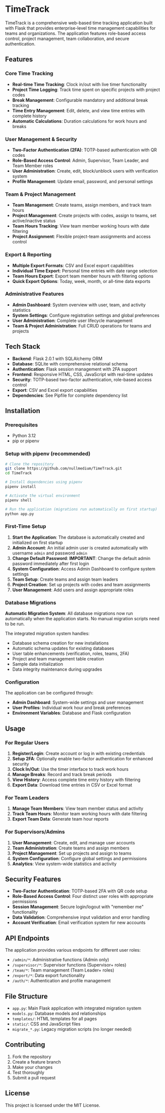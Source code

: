 # TimeTrack

TimeTrack is a comprehensive web-based time tracking application built with Flask that provides enterprise-level time management capabilities for teams and organizations. The application features role-based access control, project management, team collaboration, and secure authentication.

## Features

### Core Time Tracking
- **Real-time Time Tracking**: Clock in/out with live timer functionality
- **Project Time Logging**: Track time spent on specific projects with project codes
- **Break Management**: Configurable mandatory and additional break tracking
- **Time Entry Management**: Edit, delete, and view time entries with complete history
- **Automatic Calculations**: Duration calculations for work hours and breaks

### User Management & Security
- **Two-Factor Authentication (2FA)**: TOTP-based authentication with QR codes
- **Role-Based Access Control**: Admin, Supervisor, Team Leader, and Team Member roles
- **User Administration**: Create, edit, block/unblock users with verification system
- **Profile Management**: Update email, password, and personal settings

### Team & Project Management
- **Team Management**: Create teams, assign members, and track team hours
- **Project Management**: Create projects with codes, assign to teams, set active/inactive status
- **Team Hours Tracking**: View team member working hours with date filtering
- **Project Assignment**: Flexible project-team assignments and access control

### Export & Reporting
- **Multiple Export Formats**: CSV and Excel export capabilities
- **Individual Time Export**: Personal time entries with date range selection
- **Team Hours Export**: Export team member hours with filtering options
- **Quick Export Options**: Today, week, month, or all-time data exports

### Administrative Features
- **Admin Dashboard**: System overview with user, team, and activity statistics
- **System Settings**: Configure registration settings and global preferences
- **User Administration**: Complete user lifecycle management
- **Team & Project Administration**: Full CRUD operations for teams and projects

## Tech Stack

- **Backend**: Flask 2.0.1 with SQLAlchemy ORM
- **Database**: SQLite with comprehensive relational schema
- **Authentication**: Flask session management with 2FA support
- **Frontend**: Responsive HTML, CSS, JavaScript with real-time updates
- **Security**: TOTP-based two-factor authentication, role-based access control
- **Export**: CSV and Excel export capabilities
- **Dependencies**: See Pipfile for complete dependency list

## Installation

### Prerequisites

- Python 3.12
- pip or pipenv

### Setup with pipenv (recommended)

```bash
# Clone the repository
git clone https://github.com/nullmedium/TimeTrack.git
cd TimeTrack

# Install dependencies using pipenv
pipenv install

# Activate the virtual environment
pipenv shell

# Run the application (migrations run automatically on first startup)
python app.py
```

### First-Time Setup

1. **Start the Application**: The database is automatically created and initialized on first startup
2. **Admin Account**: An initial admin user is created automatically with username `admin` and password `admin`
3. **Change Default Password**: **IMPORTANT**: Change the default admin password immediately after first login
4. **System Configuration**: Access Admin Dashboard to configure system settings
5. **Team Setup**: Create teams and assign team leaders
6. **Project Creation**: Set up projects with codes and team assignments
7. **User Management**: Add users and assign appropriate roles

### Database Migrations

**Automatic Migration System**: All database migrations now run automatically when the application starts. No manual migration scripts need to be run.

The integrated migration system handles:
- Database schema creation for new installations
- Automatic schema updates for existing databases
- User table enhancements (verification, roles, teams, 2FA)
- Project and team management table creation
- Sample data initialization
- Data integrity maintenance during upgrades

### Configuration

The application can be configured through:
- **Admin Dashboard**: System-wide settings and user management
- **User Profiles**: Individual work hour and break preferences
- **Environment Variables**: Database and Flask configuration

## Usage

### For Regular Users
1. **Register/Login**: Create account or log in with existing credentials
2. **Setup 2FA**: Optionally enable two-factor authentication for enhanced security
3. **Clock In/Out**: Use the timer interface to track work hours
4. **Manage Breaks**: Record and track break periods
5. **View History**: Access complete time entry history with filtering
6. **Export Data**: Download time entries in CSV or Excel format

### For Team Leaders
1. **Manage Team Members**: View team member status and activity
2. **Track Team Hours**: Monitor team working hours with date filtering
3. **Export Team Data**: Generate team hour reports

### For Supervisors/Admins
1. **User Management**: Create, edit, and manage user accounts
2. **Team Administration**: Create teams and assign members
3. **Project Management**: Set up projects and assign to teams
4. **System Configuration**: Configure global settings and permissions
5. **Analytics**: View system-wide statistics and activity

## Security Features

- **Two-Factor Authentication**: TOTP-based 2FA with QR code setup
- **Role-Based Access Control**: Four distinct user roles with appropriate permissions
- **Session Management**: Secure login/logout with "remember me" functionality
- **Data Validation**: Comprehensive input validation and error handling
- **Account Verification**: Email verification system for new accounts

## API Endpoints

The application provides various endpoints for different user roles:
- `/admin/*`: Administrative functions (Admin only)
- `/supervisor/*`: Supervisor functions (Supervisor+ roles)
- `/team/*`: Team management (Team Leader+ roles)
- `/export/*`: Data export functionality
- `/auth/*`: Authentication and profile management

## File Structure

- `app.py`: Main Flask application with integrated migration system
- `models.py`: Database models and relationships
- `templates/`: HTML templates for all pages
- `static/`: CSS and JavaScript files
- `migrate_*.py`: Legacy migration scripts (no longer needed)

## Contributing

1. Fork the repository
2. Create a feature branch
3. Make your changes
4. Test thoroughly
5. Submit a pull request

## License

This project is licensed under the MIT License.
